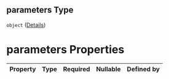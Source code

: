 ## parameters Type

`object` ([Details](btpsa-usecase-properties-services-items-allof-1-then-allof-116-then-allof-0-then-properties-parameters.md))

# parameters Properties

| Property | Type | Required | Nullable | Defined by |
| :------- | :--- | :------- | :------- | :--------- |
